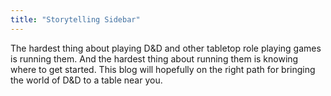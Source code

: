 ```yaml
---
title: "Storytelling Sidebar"
---
```


The hardest thing about playing D&D and other tabletop role playing games is running them.
And the hardest thing about running them is knowing where to get started.
This blog will hopefully on the right path for bringing the world of D&D to a table near you.
